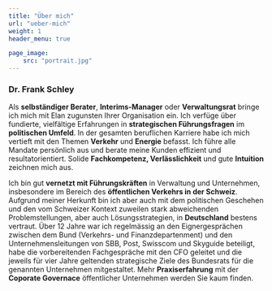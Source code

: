 ```yaml
---
title: "Über mich"
url: "ueber-mich"
weight: 1
header_menu: true

page_image:
    src: "portrait.jpg"
---
```

### Dr. Frank Schley

Als **selbständiger Berater**, **Interims-Manager** oder **Verwaltungsrat** bringe ich mich mit Elan zugunsten Ihrer Organisation ein. Ich verfüge über fundierte, vielfältige Erfahrungen in **strategischen Führungsfragen** im **politischen Umfeld**. In der gesamten beruflichen Karriere habe ich mich vertieft mit den Themen **Verkehr** und **Energie** befasst. Ich führe alle Mandate persönlich aus und berate meine Kunden effizient und resultatorientiert. Solide **Fachkompetenz, Verlässlichkeit** und gute **Intuition** zeichnen mich aus.

Ich bin gut **vernetzt mit Führungskräften** in Verwaltung und Unternehmen, insbesondere im Bereich des **öffentlichen Verkehrs in der Schweiz**. Aufgrund meiner Herkunft bin ich aber auch mit dem politischen Geschehen und den vom Schweizer Kontext zuweilen stark abweichenden Problemstellungen, aber auch Lösungsstrategien, in **Deutschland** bestens vertraut. Über 12 Jahre war ich regelmässig an den Eignergesprächen zwischen dem Bund (Verkehrs- und Finanzdepartenment) und den Unternehmensleitungen von SBB, Post, Swisscom und Skyguide beteiligt, habe die vorbereitenden Fachgespräche mit den CFO geleitet und die jeweils für vier Jahre geltenden strategische Ziele des Bundesrats für die genannten Unternehmen mitgestaltet. Mehr **Praxiserfahrung** mit der **Coporate Governace** öffentlicher Unternehmen werden Sie kaum finden.
